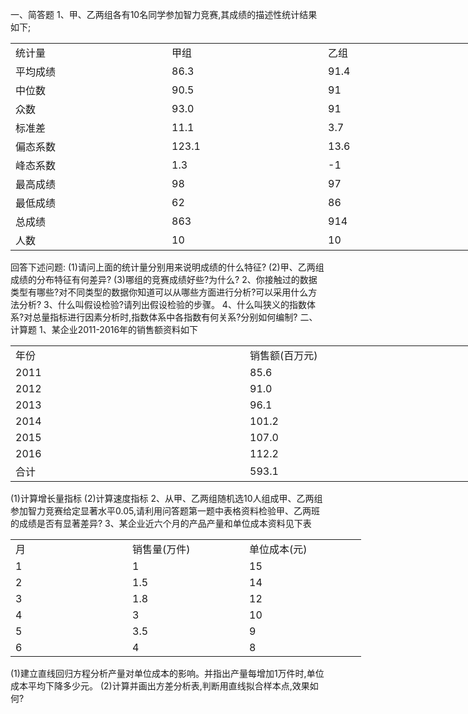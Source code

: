 一、简答题
 1、甲、乙两组各有10名同学参加智力竞赛,其成绩的描述性统计结果如下;
 <table data-lake-id="JUpNl" id="JUpNl" width-mode="contain" class="lake-table" style="width: 750px"><colgroup><col width="250"><col width="250"><col width="250"></colgroup><tbody><tr data-lake-id="u1f3e9faa" id="u1f3e9faa"><td data-lake-id="u07051c3e" id="u07051c3e">统计量
 </td><td data-lake-id="u24d48f3a" id="u24d48f3a">甲组
 </td><td data-lake-id="ud242359a" id="ud242359a">乙组
 </td></tr><tr data-lake-id="ua9e8455d" id="ua9e8455d"><td data-lake-id="u5690e631" id="u5690e631">平均成绩
 </td><td data-lake-id="uf6583568" id="uf6583568"> 86.3
 </td><td data-lake-id="u6e1317f6" id="u6e1317f6"> 91.4
 </td></tr><tr data-lake-id="u6f8c4b7e" id="u6f8c4b7e"><td data-lake-id="ua65e8520" id="ua65e8520">中位数
 </td><td data-lake-id="u851f0abd" id="u851f0abd"> 90.5
 </td><td data-lake-id="u163704ed" id="u163704ed"> 91
 </td></tr><tr data-lake-id="uda0daad2" id="uda0daad2"><td data-lake-id="u4191e660" id="u4191e660">众数
 </td><td data-lake-id="u1b333ec6" id="u1b333ec6"> 93.0
 </td><td data-lake-id="ub20e5487" id="ub20e5487"> 91
 </td></tr><tr data-lake-id="u0795f0b0" id="u0795f0b0"><td data-lake-id="u18cd3dc2" id="u18cd3dc2">标准差
 </td><td data-lake-id="u363c6e51" id="u363c6e51"> 11.1
 </td><td data-lake-id="u4e1e2026" id="u4e1e2026"> 3.7
 </td></tr><tr data-lake-id="u00b9c1d0" id="u00b9c1d0"><td data-lake-id="uebaabf70" id="uebaabf70">偏态系数
 </td><td data-lake-id="u186ca778" id="u186ca778"> 123.1
 </td><td data-lake-id="ufd476e17" id="ufd476e17"> 13.6
 </td></tr><tr data-lake-id="u7c74cf47" id="u7c74cf47"><td data-lake-id="u60d5a168" id="u60d5a168">峰态系数
 </td><td data-lake-id="u37d5741f" id="u37d5741f"> 1.3
 </td><td data-lake-id="udbfa1c5d" id="udbfa1c5d"> -1
 </td></tr><tr data-lake-id="ud288381a" id="ud288381a"><td data-lake-id="ud7846047" id="ud7846047">最高成绩
 </td><td data-lake-id="ubb4e196a" id="ubb4e196a"> 98
 </td><td data-lake-id="u6c885b44" id="u6c885b44">97
 </td></tr><tr data-lake-id="u596ecdfd" id="u596ecdfd"><td data-lake-id="u78c6abdf" id="u78c6abdf">最低成绩
 </td><td data-lake-id="u3fcc8c6d" id="u3fcc8c6d"> 62
 </td><td data-lake-id="u8f3e6ed0" id="u8f3e6ed0"> 86
 </td></tr><tr data-lake-id="u3b7fbeb0" id="u3b7fbeb0"><td data-lake-id="u1ba48cca" id="u1ba48cca">总成绩
 </td><td data-lake-id="uaffa4bb2" id="uaffa4bb2"> 863
 </td><td data-lake-id="u0809556e" id="u0809556e"> 914
 </td></tr><tr data-lake-id="u771942e7" id="u771942e7"><td data-lake-id="ub19c3075" id="ub19c3075">人数
 </td><td data-lake-id="ue89be9c3" id="ue89be9c3">10
 </td><td data-lake-id="u2ff23273" id="u2ff23273">10
 </td></tr></tbody></table>回答下述问题:
 (1)请问上面的统计量分别用来说明成绩的什么特征?
 (2)甲、乙两组成绩的分布特征有何差异?
 (3)哪组的竞赛成绩好些?为什么?
 2、你接触过的数据类型有哪些?对不同类型的数据你知道可以从哪些方面进行分析?可以采用什么方法分析?
 3、什么叫假设检验?请列出假设检验的步骤。
 4、什么叫狭义的指数体系?对总量指标进行因素分析时,指数体系中各指数有何关系?分别如何编制?
 二、计算题
 1、某企业2011-2016年的销售额资料如下
 <table data-lake-id="NpLUI" id="NpLUI" width-mode="contain" class="lake-table" style="width: 750px"><colgroup><col width="375"><col width="375"></colgroup><tbody><tr data-lake-id="u32d8251b" id="u32d8251b"><td data-lake-id="u00f84b55" id="u00f84b55">年份
 </td><td data-lake-id="u5afd0ffd" id="u5afd0ffd">销售额(百万元)
 </td></tr><tr data-lake-id="ua13c0bb3" id="ua13c0bb3"><td data-lake-id="uc146c893" id="uc146c893">2011
 </td><td data-lake-id="u5d63d7db" id="u5d63d7db">85.6
 </td></tr><tr data-lake-id="u3fefb99f" id="u3fefb99f"><td data-lake-id="u243d33e1" id="u243d33e1">2012
 </td><td data-lake-id="u2635dbfb" id="u2635dbfb">91.0
 </td></tr><tr data-lake-id="u4082fc44" id="u4082fc44"><td data-lake-id="u280351e5" id="u280351e5">2013
 </td><td data-lake-id="ua5c7c5f6" id="ua5c7c5f6">96.1
 </td></tr><tr data-lake-id="udd1fde6b" id="udd1fde6b"><td data-lake-id="u617621e3" id="u617621e3">2014
 </td><td data-lake-id="uf6e5d3e1" id="uf6e5d3e1">101.2
 </td></tr><tr data-lake-id="uf5f6a05e" id="uf5f6a05e"><td data-lake-id="u96126947" id="u96126947">2015
 </td><td data-lake-id="uc0fd9603" id="uc0fd9603">107.0
 </td></tr><tr data-lake-id="u7358ed30" id="u7358ed30"><td data-lake-id="uf5fa9624" id="uf5fa9624">2016
 </td><td data-lake-id="u8557dda8" id="u8557dda8">112.2
 </td></tr><tr data-lake-id="u7e54d847" id="u7e54d847"><td data-lake-id="ub73ca3a5" id="ub73ca3a5">合计
 </td><td data-lake-id="uc6d4a5a8" id="uc6d4a5a8">593.1
 </td></tr></tbody></table>(1)计算增长量指标
 (2)计算速度指标
 2、从甲、乙两组随机选10人组成甲、乙两组参加智力竞赛给定显著水平0.05,请利用问答题第一题中表格资料检验甲、乙两班的成绩是否有显著差异?
 3、某企业近六个月的产品产量和单位成本资料见下表
 <table data-lake-id="urQVx" id="urQVx" width-mode="contain" class="lake-table" style="width: 561px"><colgroup><col width="187"><col width="187"><col width="187"></colgroup><tbody><tr data-lake-id="ufde46084" id="ufde46084"><td data-lake-id="uad773050" id="uad773050">月
 </td><td data-lake-id="u7a6490e5" id="u7a6490e5">销售量(万件)
 </td><td data-lake-id="u6e7ea4ce" id="u6e7ea4ce">单位成本(元)
 </td></tr><tr data-lake-id="ua573f712" id="ua573f712"><td data-lake-id="uf9af7972" id="uf9af7972">1
 </td><td data-lake-id="ud8267608" id="ud8267608">1
 </td><td data-lake-id="u6492f778" id="u6492f778">15
 </td></tr><tr data-lake-id="u0657d194" id="u0657d194"><td data-lake-id="ub71f3230" id="ub71f3230">2
 </td><td data-lake-id="u1d3d71a3" id="u1d3d71a3">1.5
 </td><td data-lake-id="u1f53c71d" id="u1f53c71d">14
 </td></tr><tr data-lake-id="u21a1f762" id="u21a1f762"><td data-lake-id="uc4317afb" id="uc4317afb">3
 </td><td data-lake-id="u2f871979" id="u2f871979">1.8
 </td><td data-lake-id="u81b50f80" id="u81b50f80">12
 </td></tr><tr data-lake-id="u011eab36" id="u011eab36"><td data-lake-id="u6c5a055e" id="u6c5a055e">4
 </td><td data-lake-id="ue061317f" id="ue061317f">3
 </td><td data-lake-id="ua331293a" id="ua331293a">10
 </td></tr><tr data-lake-id="u6573b875" id="u6573b875"><td data-lake-id="u83d8a9da" id="u83d8a9da">5
 </td><td data-lake-id="ua802abc4" id="ua802abc4">3.5
 </td><td data-lake-id="uc4837d22" id="uc4837d22">9
 </td></tr><tr data-lake-id="u74406b09" id="u74406b09"><td data-lake-id="u0541d281" id="u0541d281">6
 </td><td data-lake-id="u222d4693" id="u222d4693">4
 </td><td data-lake-id="ueb8d4dc6" id="ueb8d4dc6">8
 </td></tr></tbody></table>(1)建立直线回归方程分析产量对单位成本的影响。并指出产量每增加1万件时,单位成本平均下降多少元。
 (2)计算并画出方差分析表,判断用直线拟合样本点,效果如何?
 ​

 